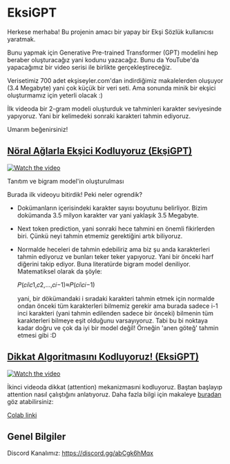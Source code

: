 # EksiGPT

Herkese merhaba! Bu projenin amacı bir yapay bir Ekşi Sözlük kullanıcısı yaratmak.

Bunu yapmak için Generative Pre-trained Transformer (GPT) modelini hep beraber oluşturacağız yani kodunu yazacağız. Bunu da YouTube'da yapacağımız bir video serisi ile birlikte gerçekleştireceğiz.

Verisetimiz 700 adet ekşiseyler.com'dan indirdiğimiz makalelerden oluşuyor (3.4 Megabyte) yani çok küçük bir veri seti. Ama sonunda minik bir ekşici oluşturmamız için yeterli olacak :)

İlk videoda bir 2-gram modeli oluşturduk ve tahminleri karakter seviyesinde yapıyoruz. Yani bir kelimedeki sonraki karakteri tahmin ediyoruz.

Umarım beğenirsiniz!

## [Nöral Ağlarla Ekşici Kodluyoruz (EkşiGPT)](https://youtu.be/L7rsPZ1bGHw)

[![Watch the video](https://img.youtube.com/vi/L7rsPZ1bGHw/maxresdefault.jpg)](https://youtu.be/L7rsPZ1bGHw)

Tanıtım ve bigram model'in oluşturulması

Burada ilk videoyu bitirdik! Peki neler ogrendik?

- Dokümanların içerisindeki karakter sayısı boyutunu belirliyor. Bizim dokümanda 3.5 milyon karakter var yani yaklaşık 3.5 Megabyte.

- Next token prediction, yani sonraki hece tahmini en önemli fikirlerden biri. Çünkü neyi tahmin etmemiz gerektiğini artık biliyoruz.

- Normalde heceleri de tahmin edebiliriz ama biz şu anda karakterleri tahmin ediyoruz ve bunları teker teker yapıyoruz. Yani bir önceki harf diğerini takip ediyor.
  Buna literatürde bigram model deniliyor. Matematiksel olarak da şöyle:

  𝑃(𝑐𝑖∣𝑐1,𝑐2,…,𝑐𝑖−1)≈𝑃(𝑐𝑖∣𝑐𝑖−1)

  yani, bir dökümandaki i sıradaki karakteri tahmin etmek için normalde ondan önceki tüm karakterleri bilmemiz gerekir ama burada sadece i-1 inci karakteri (yani tahmin edilenden sadece bir önceki) bilmenin tüm karakterleri bilmeye eşit olduğunu varsayıyoruz. Tabi bu bi noktaya kadar doğru ve çok da iyi bir model değil! Örneğin 'anen göteğ' tahmin etmesi gibi :D

## [Dikkat Algoritmasını Kodluyoruz! (EksiGPT)](https://www.youtube.com/watch?v=u168PH3rH7A&t=818s&ab_channel=OnurKarakaslar)

[![Watch the video](https://img.youtube.com/vi/u168PH3rH7A/maxresdefault.jpg)](https://youtu.be/u168PH3rH7A)

İkinci videoda dikkat (attention) mekanizmasıni kodluyoruz. Baştan başlayıp attention nasıl çalıştığını anlatıyoruz. Daha fazla bilgi için makaleye [buradan](https://arxiv.org/abs/1706.03762) göz atabilirsiniz:

[Colab linki](https://colab.research.google.com/drive/1XuKz_puqsDnpLSAijQlMmd4N1tOHinMI?usp=sharing)

## Genel Bilgiler

Discord Kanalımız: https://discord.gg/abCgk6hMqx
